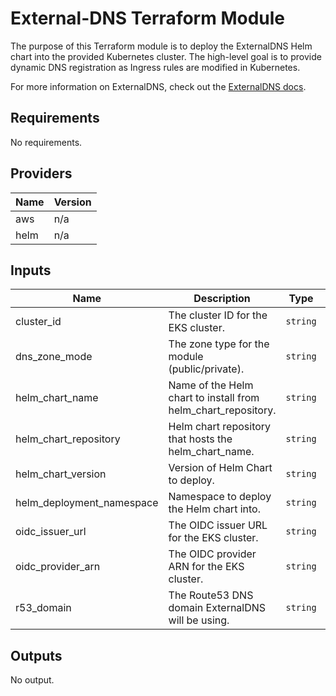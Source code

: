 # External-DNS Terraform Module

The purpose of this Terraform module is to deploy the ExternalDNS Helm chart into the provided Kubernetes cluster. The high-level goal is to provide dynamic DNS registration as Ingress rules are modified in Kubernetes.

For more information on ExternalDNS, check out the [ExternalDNS docs](https://github.com/kubernetes-sigs/external-dns).

## Requirements

No requirements.

## Providers

| Name | Version |
|------|---------|
| aws | n/a |
| helm | n/a |

## Inputs

| Name | Description | Type | Default | Required |
|------|-------------|------|---------|:--------:|
| cluster\_id | The cluster ID for the EKS cluster. | `string` | n/a | yes |
| dns\_zone\_mode | The zone type for the module (public/private). | `string` | `"public"` | no |
| helm\_chart\_name | Name of the Helm chart to install from helm\_chart\_repository. | `string` | `"external-dns"` | no |
| helm\_chart\_repository | Helm chart repository that hosts the helm\_chart\_name. | `string` | `"https://charts.bitnami.com/bitnami"` | no |
| helm\_chart\_version | Version of Helm Chart to deploy. | `string` | `"2.20.3"` | no |
| helm\_deployment\_namespace | Namespace to deploy the Helm chart into. | `string` | `"kube-system"` | no |
| oidc\_issuer\_url | The OIDC issuer URL for the EKS cluster. | `string` | n/a | yes |
| oidc\_provider\_arn | The OIDC provider ARN for the EKS cluster. | `string` | n/a | yes |
| r53\_domain | The Route53 DNS domain ExternalDNS will be using. | `string` | n/a | yes |

## Outputs

No output.
